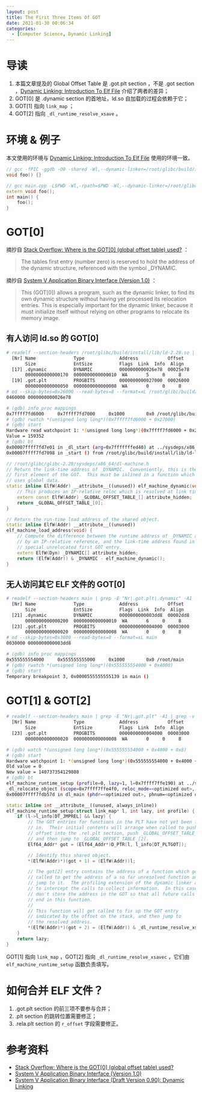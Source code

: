 ```yaml
---
layout: post
title: The First Three Items Of GOT
date: 2021-01-30 00:06:34
categories:
  - [Computer Science, Dynamic Linking]
---
```


# 导读

1. 本篇文章提及的 Global Offset Table 是 .got.plt section ，不是 .got section ，[Dynamic Linking: Introduction To Elf File](https://stackoverflow.com/questions/49812485/where-is-the-got0-global-offset-table-used) 介绍了两者的差异；
2. GOT[0] 是 .dynamic section 的首地址，ld.so 自加载的过程会依赖于它；
3. GOT[1] 指向 `link_map` ；
4. GOT[2] 指向 `_dl_runtime_resolve_xsave` 。

# 环境 & 例子

本文使用的环境与 [Dynamic Linking: Introduction To Elf File](https://clcanny.github.io/2020/11/24/dynamic-linking-introduction-to-elf-file/#%E7%8E%AF%E5%A2%83) 使用的环境一致。

```cpp
// gcc -fPIC -ggdb -O0 -shared -Wl,--dynamic-linker=/root/glibc/build/install/lib/ld-linux-x86-64.so.2 foo.cpp -o libfoo.so
void foo() {}
```

```cpp
// gcc main.cpp -L$PWD -Wl,-rpath=$PWD -Wl,--dynamic-linker=/root/glibc/build/install/lib/ld-linux-x86-64.so.2 -lfoo -o main
extern void foo();
int main() {
    foo();
}
```

# GOT[0]

摘抄自 [Stack Overflow: Where is the GOT[0] (global offset table) used?](https://stackoverflow.com/questions/49812485/where-is-the-got0-global-offset-table) ：

> The tables first entry (number zero) is reserved to hold the address of the dynamic structure, referenced with the symbol \_DYNAMIC.

摘抄自 [System V Application Binary Interface (Version 1.0)](https://github.com/hjl-tools/x86-psABI/wiki/x86-64-psABI-1.0.pdf) ：

> This (GOT[0]) allows a program, such as the dynamic linker, to find its own dynamic structure without having yet processed its relocation entries. This is especially important for the dynamic linker, because it must initialize itself without relying on other programs to relocate its memory image.

## 有人访问 ld.so 的 GOT[0]

```bash
# readelf --section-headers /root/glibc/build/install/lib/ld-2.28.so | grep -E "Nr|.got.plt|.dynamic" -A1 | grep -v "\-\-"
  [Nr] Name              Type             Address           Offset
       Size              EntSize          Flags  Link  Info  Align
  [17] .dynamic          DYNAMIC          0000000000026e78  00025e78
       0000000000000170  0000000000000010  WA       5     0     8
  [19] .got.plt          PROGBITS         0000000000027000  00026000
       0000000000000050  0000000000000008  WA       0     0     8
# od --skip-bytes=0x26000 --read-bytes=8 --format=xL /root/glibc/build/install/lib/ld-2.28.so
0460000 0000000000026e78
```

```bash
# (gdb) info proc mappings
0x7ffff7fd6000     0x7ffff7fd7000     0x1000        0x0 /root/glibc/build/install/lib/ld-2.28.so
# (gdb) rwatch *(unsigned long long*)(0x7ffff7fd6000 + 0x27000)
# (gdb) start
Hardware read watchpoint 1: *(unsigned long long*)(0x7ffff7fd6000 + 0x27000)
Value = 159352
# (gdb) bt
0x00007ffff7fd7e01 in _dl_start (arg=0x7fffffffed40) at ../sysdeps/x86_64/dl-machine.h:59
0x00007ffff7fd7098 in _start () from /root/glibc/build/install/lib/ld-linux-x86-64.so.2
```

```cpp
// /root/glibc/glibc-2.28/sysdeps/x86_64/dl-machine.h
// Return the link-time address of _DYNAMIC.  Conveniently, this is the
// first element of the GOT.  This must be inlined in a function which
// uses global data.
static inline ElfW(Addr) __attribute__((unused)) elf_machine_dynamic(void) {
    // This produces an IP-relative reloc which is resolved at link time.
    extern const ElfW(Addr) _GLOBAL_OFFSET_TABLE_[] attribute_hidden;
    return _GLOBAL_OFFSET_TABLE_[0];
}

// Return the run-time load address of the shared object.
static inline ElfW(Addr) __attribute__((unused))
elf_machine_load_address(void) {
    // Compute the difference between the runtime address of _DYNAMIC as seen
    // by an IP-relative reference, and the link-time address found in the
    // special unrelocated first GOT entry.
    extern ElfW(Dyn) _DYNAMIC[] attribute_hidden;
    return (ElfW(Addr)) & _DYNAMIC - elf_machine_dynamic();
}
```

## 无人访问其它 ELF 文件的 GOT[0]

```bash
# readelf --section-headers main | grep -E "Nr|.got.plt|.dynamic" -A1 | grep -v "\-\-"
  [Nr] Name              Type             Address           Offset
       Size              EntSize          Flags  Link  Info  Align
  [21] .dynamic          DYNAMIC          0000000000003dd8  00002dd8
       0000000000000200  0000000000000010  WA       6     0     8
  [23] .got.plt          PROGBITS         0000000000004000  00003000
       0000000000000020  0000000000000008  WA       0     0     8
# od --skip-bytes=0x3000 --read-bytes=8 --format=xL main
0030000 0000000000003dd8
```

```bash
# (gdb) info proc mappings
0x555555554000     0x555555555000     0x1000        0x0 /root/main
# (gdb) rwatch *(unsigned long long*)(0x555555554000 + 0x4000)
# (gdb) start
Temporary breakpoint 3, 0x0000555555555139 in main ()
```

# GOT[1] & GOT[2]

```bash
# readelf --section-headers main | grep -E "Nr|.got.plt" -A1 | grep -v "\-\-"
  [Nr] Name              Type             Address           Offset
       Size              EntSize          Flags  Link  Info  Align
  [23] .got.plt          PROGBITS         0000000000004000  00003000
       0000000000000020  0000000000000008  WA       0     0     8
```

```bash
# (gdb) watch *(unsigned long long*)(0x555555554000 + 0x4000 + 0x8)
# (gdb) start
Hardware watchpoint 1: *(unsigned long long*)(0x555555554000 + 0x4000 + 0x8)
Old value = 0
New value = 140737354129808
# (gdb) bt
elf_machine_runtime_setup (profile=0, lazy=1, l=0x7ffff7ffe190) at ../sysdeps/x86_64/dl-machine.h:100
_dl_relocate_object (scope=0x7ffff7ffe4f0, reloc_mode=<optimized out>, consider_profiling=consider_profiling@entry=0) at dl-reloc.c:258
0x00007ffff7fdb57d in dl_main (phdr=<optimized out>, phnum=<optimized out>, user_entry=<optimized out>, auxv=<optimized out>) at rtld.c:2197
```

```cpp
static inline int __attribute__((unused, always_inline))
elf_machine_runtime_setup(struct link_map* l, int lazy, int profile) {
    if (l->l_info[DT_JMPREL] && lazy) {
        // The GOT entries for functions in the PLT have not yet been filled
        // in.  Their initial contents will arrange when called to push an
        // offset into the .rel.plt section, push _GLOBAL_OFFSET_TABLE_[1],
        // and then jump to _GLOBAL_OFFSET_TABLE_[2].
        Elf64_Addr* got = (Elf64_Addr*)D_PTR(l, l_info[DT_PLTGOT]);

        // Identify this shared object.
        *(ElfW(Addr)*)(got + 1) = (ElfW(Addr))l;

        // The got[2] entry contains the address of a function which gets
        // called to get the address of a so far unresolved function and
        // jump to it.  The profiling extension of the dynamic linker allows
        // to intercept the calls to collect information.  In this case we
        // don't store the address in the GOT so that all future calls also
        // end in this function.
        //
        // This function will get called to fix up the GOT entry
        // indicated by the offset on the stack, and then jump to
        // the resolved address.
        *(ElfW(Addr)*)(got + 2) = (ElfW(Addr)) & _dl_runtime_resolve_xsavec;
    }
    return lazy;
}
```

GOT[1] 指向 `link_map` ，GOT[2] 指向 `_dl_runtime_resolve_xsavec` ，它们由 `elf_machine_runtime_setup` 函数负责填写。

# 如何合并 ELF 文件？

1. .got.plt section 的前三项不要参与合并；
2. .plt section 的跳转位置需要修正；
3. .rela.plt section 的 `r_offset` 字段需要修正。

# 参考资料

+ [Stack Overflow: Where is the GOT[0] (global offset table) used?](https://stackoverflow.com/questions/49812485/where-is-the-got0-global-offset-table-used)
+ [System V Application Binary Interface (Version 1.0)](https://github.com/hjl-tools/x86-psABI/wiki/x86-64-psABI-1.0.pdf)
+ [System V Application Binary Interface (Draft Version 0.90): Dynamic Linking](https://www.ucw.cz/~hubicka/papers/abi/node22.html)

